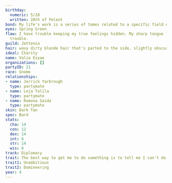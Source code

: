 ```yaml
---
birthday:
  numeric: 5/28
  written: 28th of Pelent
bond: My life's work is a series of tomes related to a specific field of lore.
eyes: Spring Green
flaw: I have trouble keeping my true feelings hidden. My sharp tongue lands me in
  trouble.
guild: Jettenia
hair: wavy dirty blonde hair that's parted to the side, slightly obscuring an eye
ideal: Charity
name: Valia Esyae
organizations: []
partyID: 21
race: Gnome
relationships:
- name: Jerrick Yarbrough
  type: partymate
- name: Leja Talila
  type: partymate
- name: Ramona Saida
  type: partymate
skin: Dark Tan
spec: Bard
stats:
  cha: 14
  con: 12
  dex: 14
  int: 6
  str: 14
  wis: 6
track: Diplomacy
trait: The best way to get me to do something is to tell me I can't do it.
trait1: Unambitious
trait2: Domineering
year: 4
---
```

